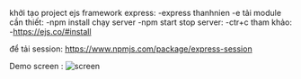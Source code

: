 khởi tạo project ejs framework express:
-express thanhnien -e
tải module cần thiết:
-npm install
chạy server
-npm start
stop server:
-ctr+c
tham khảo: -https://ejs.co/#install

để tải session:
https://www.npmjs.com/package/express-session

Demo screen :
![screen](https://user-images.githubusercontent.com/67221611/124538117-4bc14880-de45-11eb-8047-a656c56e8836.png)

